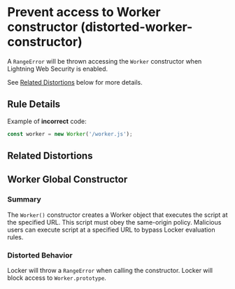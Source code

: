 # Prevent access to Worker constructor (distorted-worker-constructor)

A `RangeError` will be thrown accessing the `Worker` constructor when Lightning Web Security is enabled.

See [Related Distortions](#related-distortions) below for more details.

## Rule Details

Example of **incorrect** code:

```js
const worker = new Worker('/worker.js');
```

## Related Distortions

<!-- START generated embed: @locker/distortion/src/Worker/docs/constructor-value.md -->
## Worker Global Constructor

### Summary

The `Worker()` constructor creates a Worker object that executes the script at the specified URL. This script must obey the same-origin policy. Malicious users can execute script at a specified URL to bypass Locker evaluation rules. 

### Distorted Behavior

Locker will throw a `RangeError` when calling the constructor. Locker will block access to `Worker.prototype`.
<!-- END generated embed please keep comment here to allow auto update -->
